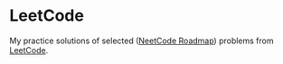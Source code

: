# LeetCode
My practice solutions of selected ([NeetCode Roadmap](https://neetcode.io/roadmap)) problems from [LeetCode](https://leetcode.com).
